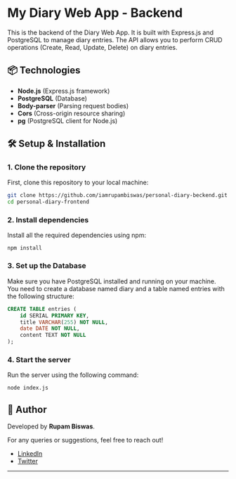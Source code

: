 # My Diary Web App - Backend

This is the backend of the Diary Web App. It is built with Express.js and PostgreSQL to manage diary entries. The API allows you to perform CRUD operations (Create, Read, Update, Delete) on diary entries.

## 📦 Technologies

- **Node.js** (Express.js framework)
- **PostgreSQL** (Database)
- **Body-parser** (Parsing request bodies)
- **Cors** (Cross-origin resource sharing)
- **pg** (PostgreSQL client for Node.js)

## 🛠 Setup & Installation

### 1. Clone the repository

First, clone this repository to your local machine:

```bash
git clone https://github.com/iamrupambiswas/personal-diary-beckend.git
cd personal-diary-frontend
```

### 2. Install dependencies
Install all the required dependencies using npm:
```
npm install
```

### 3. Set up the Database
Make sure you have PostgreSQL installed and running on your machine. You need to create a database named diary and a table named entries with the following structure:
```sql
CREATE TABLE entries (
    id SERIAL PRIMARY KEY,
    title VARCHAR(255) NOT NULL,
    date DATE NOT NULL,
    content TEXT NOT NULL
);
```

### 4. Start the server
Run the server using the following command:
```
node index.js
```

## 👤 Author
Developed by **Rupam Biswas**.

For any queries or suggestions, feel free to reach out!

- [LinkedIn](https://www.linkedin.com/in/iamrupambiswas/)
- [Twitter](https://x.com/iam_rupambiswas)

---
